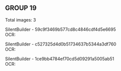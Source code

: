 ## GROUP 19
Total images: 3  

SilentBuilder - 59c9f3469b577cd8c4846cdf4d5e6695  
OCR:   

SilentBuilder - c527325d4d0b51734637b5344a3df760  
OCR:   

SilentBuilder - 1ce9bb4784ef70cd5d09291a5005ab51  
OCR:   

